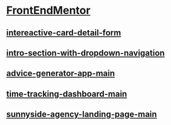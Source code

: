 # [FrontEndMentor](https://leonardocarrasco.github.io/FrontEndMentor/)

## [intereactive-card-detail-form](https://leonardocarrasco.github.io/FrontEndMentor/Intereactive-card-detail-form/index.html)

## [intro-section-with-dropdown-navigation](intro-section-with-dropdown-navigation-main\index.html)

## [advice-generator-app-main](advice-generator-app-main\index.html)

## [time-tracking-dashboard-main](time-tracking-dashboard-main\index.html)

## [sunnyside-agency-landing-page-main](sunnyside-agency-landing-page-main\index.html)
